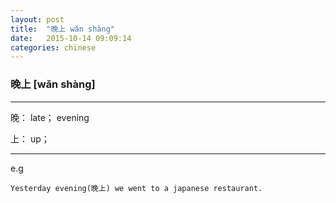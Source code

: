 ```yaml
---
layout: post
title:  "晚上 wǎn shàng"
date:   2015-10-14 09:09:14
categories: chinese
---
```

### 晚上 [wǎn shàng]
-----------

  晚： late； evening

  上： up；

-----------


e.g

    Yesterday evening(晚上) we went to a japanese restaurant.